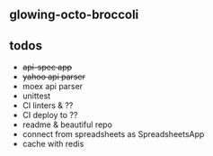 glowing-octo-broccoli
---

## todos
- ~~api-spec app~~
- ~~yahoo api parser~~
- moex api parser
- unittest
- CI linters & ??
- CI deploy to ??
- readme & beautiful repo
- connect from spreadsheets as SpreadsheetsApp
- cache with redis
